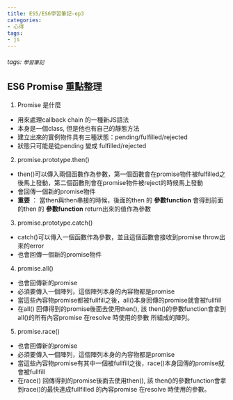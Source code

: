 ```yaml
---
title: ES5/ES6學習筆記-ep3
categories: 
- 心得
tags:
- js
---
```


###### tags: `學習筆記`

## ES6 Promise 重點整理
1. Promise 是什麼
 - 用來處理callback chain 的一種新JS語法
 - 本身是一個class, 但是他也有自己的靜態方法
 - 建立出來的實例物件具有三種狀態：pending/fulfilled/rejected
 - 狀態只可能是從pending 變成 fulfilled/rejected
2. promise.prototype.then()
 - then()可以傳入兩個函數作為參數，第一個函數會在promise物件被fulfilled之後馬上發動，第二個函數則會在promise物件被reject的時候馬上發動
 - 會回傳一個新的promise物件
 - **重要** ： 當then與then串接的時候，後面的then 的 **參數function** 會得到前面的then 的 **參數function** return出來的值作為參數
3. promise.prototype.catch()
 - catch()可以傳入一個函數作為參數，並且這個函數會接收到promise throw出來的error
 - 也會回傳一個新的promise物件
4. promise.all()
 - 也會回傳新的promise
 - 必須要傳入一個陣列，這個陣列本身的內容物都是promise
 - 當這些內容物promise都被fullfill之後，all()本身回傳的promise就會被fullfill
 - 在all() 回傳得到的promise後面去使用then(), 該 then()的參數function會拿到all()的所有內容promise 在resolve 時使用的參數 所組成的陣列。
5. promise.race()
 - 也會回傳新的promise
 - 必須要傳入一個陣列，這個陣列本身的內容物都是promise
 - 當這些內容物promise有其中一個被fullfill之後，race()本身回傳的promise就會被fullfill
 - 在race() 回傳得到的promise後面去使用then(), 該 then()的參數function會拿到race()的最快達成fullfilled 的內容promise 在resolve 時使用的參數。



